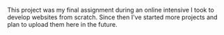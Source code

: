 This project was my final assignment during an online intensive I took to develop websites from scratch. Since then I've started more projects and plan to upload them here in the future. 
